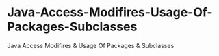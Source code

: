 # Java-Access-Modifires-Usage-Of-Packages-Subclasses
Java Access Modifires &amp; Usage Of Packages &amp; Subclasses
